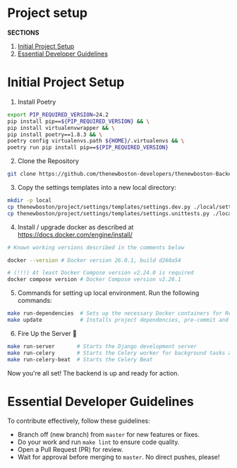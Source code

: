 # Project setup

**SECTIONS**
1. [Initial Project Setup](#initial-project-setup)
2. [Essential Developer Guidelines](#essential-developer-guidelines) 


# Initial Project Setup

1. Install Poetry

```bash
export PIP_REQUIRED_VERSION=24.2
pip install pip==${PIP_REQUIRED_VERSION} && \
pip install virtualenvwrapper && \
pip install poetry==1.8.3 && \
poetry config virtualenvs.path ${HOME}/.virtualenvs && \
poetry run pip install pip==${PIP_REQUIRED_VERSION}
```

2. Clone the Repository

```bash
git clone https://github.com/thenewboston-developers/thenewboston-Backend.git
```

3. Copy the settings templates into a new local directory:

```bash
mkdir -p local
cp thenewboston/project/settings/templates/settings.dev.py ./local/settings.dev.py
cp thenewboston/project/settings/templates/settings.unittests.py ./local/settings.unittests.py
```

4. Install / upgrade docker as described at https://docs.docker.com/engine/install/
```bash
# Known working versions described in the comments below 

docker --version # Docker version 26.0.1, build d260a54

# (!!!) At least Docker Compose version v2.24.0 is required
docker compose version # Docker Compose version v2.26.1
```

5. Commands for setting up local environment. Run the following commands:

```bash
make run-dependencies  # Sets up the necessary Docker containers for Redis and PostgreSQL
make update            # Installs project dependencies, pre-commit and applies database migrations
```

6. Fire Up the Server 🚀

```bash
make run-server       # Starts the Django development server
make run-celery       # Starts the Celery worker for background tasks and LLM chatbot
make run-celery-beat  # Starts the Celery Beat
```

Now you're all set! The backend is up and ready for action.


# Essential Developer Guidelines

To contribute effectively, follow these guidelines:

- Branch off (new branch) from `master` for new features or fixes.
- Do your work and run `make lint` to ensure code quality.
- Open a Pull Request (PR) for review.
- Wait for approval before merging to `master`. No direct pushes, please!
